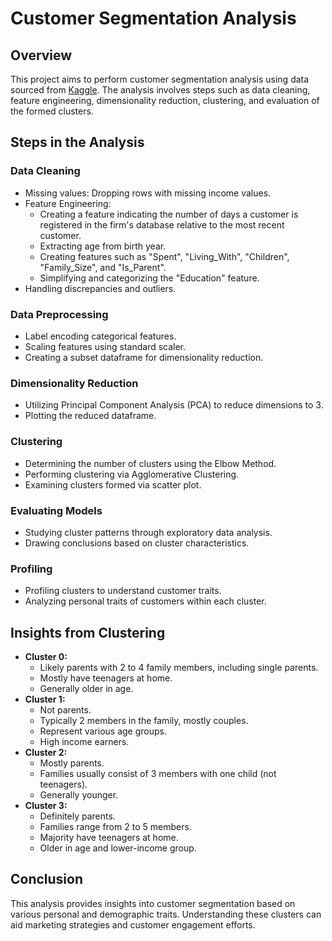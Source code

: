 # Customer Segmentation Analysis

## Overview

This project aims to perform customer segmentation analysis using data sourced from [Kaggle](https://www.kaggle.com/datasets/imakash3011/customer-personality-analysis). The analysis involves steps such as data cleaning, feature engineering, dimensionality reduction, clustering, and evaluation of the formed clusters.

## Steps in the Analysis

### Data Cleaning

- Missing values: Dropping rows with missing income values.
- Feature Engineering:
  - Creating a feature indicating the number of days a customer is registered in the firm's database relative to the most recent customer.
  - Extracting age from birth year.
  - Creating features such as "Spent", "Living_With", "Children", "Family_Size", and "Is_Parent".
  - Simplifying and categorizing the "Education" feature.
- Handling discrepancies and outliers.

### Data Preprocessing

- Label encoding categorical features.
- Scaling features using standard scaler.
- Creating a subset dataframe for dimensionality reduction.

### Dimensionality Reduction

- Utilizing Principal Component Analysis (PCA) to reduce dimensions to 3.
- Plotting the reduced dataframe.

### Clustering

- Determining the number of clusters using the Elbow Method.
- Performing clustering via Agglomerative Clustering.
- Examining clusters formed via scatter plot.

### Evaluating Models

- Studying cluster patterns through exploratory data analysis.
- Drawing conclusions based on cluster characteristics.

### Profiling

- Profiling clusters to understand customer traits.
- Analyzing personal traits of customers within each cluster.

## Insights from Clustering

- **Cluster 0:**
  - Likely parents with 2 to 4 family members, including single parents.
  - Mostly have teenagers at home.
  - Generally older in age.
- **Cluster 1:**
  - Not parents.
  - Typically 2 members in the family, mostly couples.
  - Represent various age groups.
  - High income earners.
- **Cluster 2:**
  - Mostly parents.
  - Families usually consist of 3 members with one child (not teenagers).
  - Generally younger.
- **Cluster 3:**
  - Definitely parents.
  - Families range from 2 to 5 members.
  - Majority have teenagers at home.
  - Older in age and lower-income group.

## Conclusion

This analysis provides insights into customer segmentation based on various personal and demographic traits. Understanding these clusters can aid marketing strategies and customer engagement efforts.


